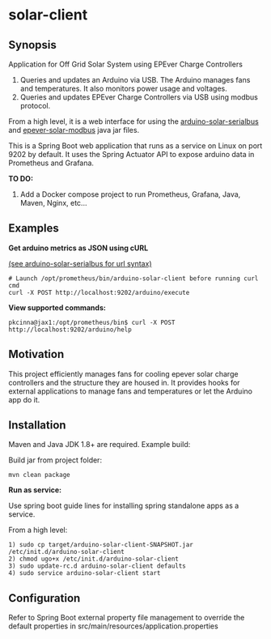 # solar-client

## Synopsis

Application for Off Grid Solar System using EPEver Charge Controllers
1) Queries and updates an Arduino via USB.  The Arduino manages fans and temperatures.
It also monitors power usage and voltages.
2) Queries and updates EPEver Charge Controllers via USB using modbus protocol.

From a high level, it is a web interface for using the 
[arduino-solar-serialbus](https://github.com/pkcinna01/arduino-solar-serialbus)
and
[epever-solar-modbus](https://github.com/pkcinna01/epever-solar-modbus)
java jar files.

This is a Spring Boot web application that runs as a service on Linux on port 9202 by default.
It uses the Spring Actuator API to expose arduino data in Prometheus and Grafana.


**TO DO:**

1. Add a Docker compose project to run Prometheus,
Grafana, Java, Maven, Nginx, etc...

## Examples

**Get arduino metrics as JSON using cURL**

[(see arduino-solar-serialbus for url syntax)](https://github.com/pkcinna01/arduino-solar-serialbus) 
```
# Launch /opt/prometheus/bin/arduino-solar-client before running curl cmd 
curl -X POST http://localhost:9202/arduino/execute
```

**View supported commands:**
```
pkcinna@jax1:/opt/prometheus/bin$ curl -X POST http://localhost:9202/arduino/help
```

## Motivation

This project efficiently manages fans for cooling epever solar charge controllers 
and the structure they are housed in.  It provides hooks for external applications
to manage fans and temperatures or let the Arduino app do it.
  

## Installation

Maven and Java JDK 1.8+ are required.  Example build:

Build jar from project folder:
```
mvn clean package
```
**Run as service:**

Use spring boot guide lines for installing spring standalone apps as a service.

From a high level:
```
1) sudo cp target/arduino-solar-client-SNAPSHOT.jar /etc/init.d/arduino-solar-client
2) chmod ugo+x /etc/init.d/arduino-solar-client
3) sudo update-rc.d arduino-solar-client defaults
4) sudo service arduino-solar-client start
```

## Configuration

Refer to Spring Boot external property file management to override the default 
properties in src/main/resources/application.properties 